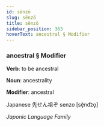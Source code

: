 ```yaml
---
id: sënzö
slug: sënzö
title: sënzö
sidebar_position: 363
hoverText: ancestral § Modifier
---
```


### ancestral § Modifier

**Verb**: to be ancestral

**Noun**: ancestrality

**Modifier**: ancestral

Japanese 先せん祖ぞ senzo [sẽ̞nd͡zo̞]

*Japonic Language Family*